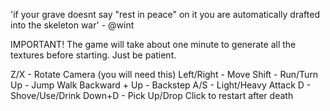 'if your grave doesnt say "rest in peace" on it you are automatically drafted into the skeleton war' - @wint

IMPORTANT! The game will take about one minute to generate all the textures before starting. Just be patient.

Z/X - Rotate Camera (you will need this)
Left/Right - Move
Shift - Run/Turn
Up - Jump
Walk Backward + Up - Backstep
A/S - Light/Heavy Attack
D - Shove/Use/Drink
Down+D - Pick Up/Drop
Click to restart after death